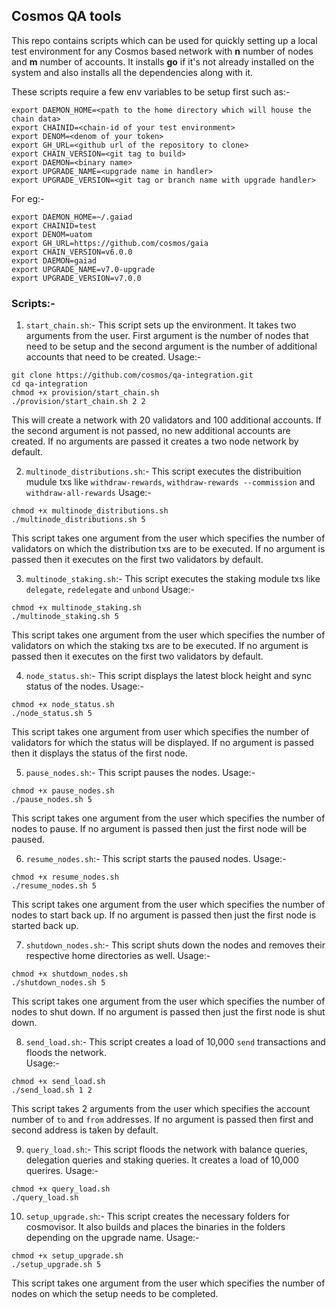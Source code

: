 ## Cosmos QA tools

This repo contains scripts which can be used for quickly setting up a local test environment for any Cosmos based network with **n** number of nodes and **m** number of accounts.
It installs **go** if it's not already installed on the system and also installs all the dependencies along with it. 

These scripts require a few env variables to be setup first such as:-

```
export DAEMON_HOME=<path to the home directory which will house the chain data>
export CHAINID=<chain-id of your test environment>
export DENOM=<denom of your token>
export GH_URL=<github url of the repository to clone>
export CHAIN_VERSION=<git tag to build>
export DAEMON=<binary name>
export UPGRADE_NAME=<upgrade name in handler>
export UPGRADE_VERSION=<git tag or branch name with upgrade handler>
```
For eg:- 
```
export DAEMON_HOME=~/.gaiad
export CHAINID=test
export DENOM=uatom
export GH_URL=https://github.com/cosmos/gaia
export CHAIN_VERSION=v6.0.0
export DAEMON=gaiad
export UPGRADE_NAME=v7.0-upgrade
export UPGRADE_VERSION=v7.0.0
```

### Scripts:-

1) `start_chain.sh`:- This script sets up the environment. It takes two arguments from the user.
First argument is the number of nodes that need to be setup and the second argument is the number of additional accounts that need to be created. 
Usage:-
 ```
 git clone https://github.com/cosmos/qa-integration.git
 cd qa-integration
 chmod +x provision/start_chain.sh
 ./provision/start_chain.sh 2 2
 ```
 This will create a network with 20 validators and 100 additional accounts. If the second argument is not passed, no new additional accounts are created. 
 If no arguments are passed it creates a two node network by default.

2) `multinode_distributions.sh`:- This script executes the distribuition mudule txs like `withdraw-rewards`,
 `withdraw-rewards --commission` and `withdraw-all-rewards`
 Usage:-
 ```
 chmod +x multinode_distributions.sh
 ./multinode_distributions.sh 5
 ```
 This script takes one argument from the user which specifies the number of validators on which the distribution txs are to be executed. If no argument is passed
 then it executes on the first two validators by default.
 
3) `multinode_staking.sh`:- This script executes the staking module txs like `delegate`, `redelegate` and `unbond`
 Usage:-
 ```
 chmod +x multinode_staking.sh
 ./multinode_staking.sh 5
 ```
 This script takes one argument from the user which specifies the number of validators on which the staking txs are to be executed. If no argument is passed
 then it executes on the first two validators by default.
 
4) `node_status.sh`:- This script displays the latest block height and sync status of the nodes.
 Usage:-
 ```
 chmod +x node_status.sh
 ./node_status.sh 5
 ```
 This script takes one argument from user which specifies the number of validators for which the status will be displayed. If no argument is passed then it displays 
 the status of the first node.
 
 5) `pause_nodes.sh`:- This script pauses the nodes.
  Usage:-
 ```
 chmod +x pause_nodes.sh
 ./pause_nodes.sh 5
 ```
 This script takes one argument from the user which specifies the number of nodes to pause. If no argument is passed then just the first node will be paused.
 
 6) `resume_nodes.sh`:- This script starts the paused nodes.
   Usage:-
 ```
 chmod +x resume_nodes.sh
 ./resume_nodes.sh 5
 ```
 This script takes one argument from the user which specifies the number of nodes to start back up. If no argument is passed then just the first node is started
 back up.
 
 7) `shutdown_nodes.sh`:- This script shuts down the nodes and removes their respective home directories as well.
   Usage:-
 ```
 chmod +x shutdown_nodes.sh
 ./shutdown_nodes.sh 5
 ``` 
 This script takes one argument from the user which specifies the number of nodes to shut down. If no argument is passed then just the first node is shut down.
 
 8) `send_load.sh`:- This script creates a load of 10,000 `send` transactions and floods the network.  
    Usage:-
 ```
 chmod +x send_load.sh
 ./send_load.sh 1 2
 ```
 This script takes 2 arguments from the user which specifies the account number of `to` and `from` addresses. If no argument is passed then first and second address is taken by default.
 
 9) `query_load.sh`:- This script floods the network with balance queries, delegation queries and staking queries. It creates a load of 10,000 querires.
     Usage:-
 ```
 chmod +x query_load.sh
 ./query_load.sh
 ```
 10) `setup_upgrade.sh`:- This script creates the necessary folders for cosmovisor. It also builds and places the binaries in the folders depending on the upgrade
name.
     Usage:-
 ```
 chmod +x setup_upgrade.sh
 ./setup_upgrade.sh 5

```
This script takes one argument from the user which specifies the number of nodes on which the setup needs to be completed.

